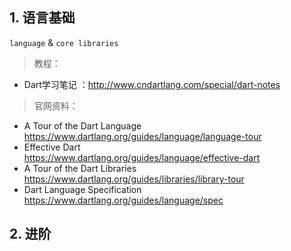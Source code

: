 ## 1. 语言基础

`language` & `core libraries` 

> 教程：
* Dart学习笔记 ：http://www.cndartlang.com/special/dart-notes

> 官网资料：
* A Tour of the Dart Language  
https://www.dartlang.org/guides/language/language-tour
* Effective Dart  
https://www.dartlang.org/guides/language/effective-dart
* A Tour of the Dart Libraries  
https://www.dartlang.org/guides/libraries/library-tour
* Dart Language Specification
https://www.dartlang.org/guides/language/spec

## 2. 进阶
